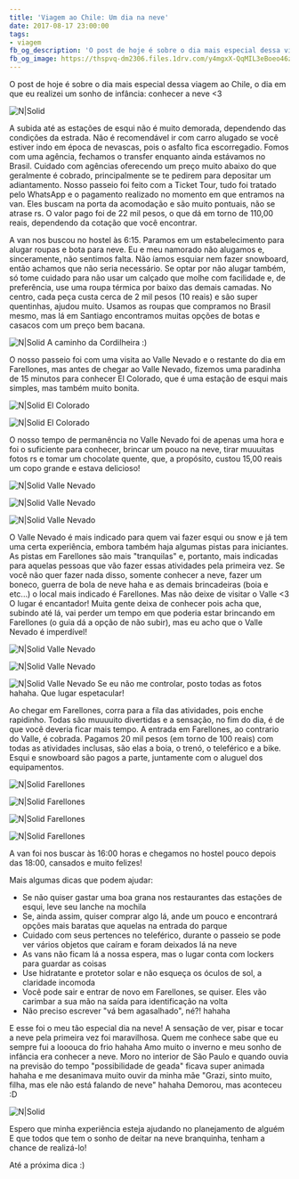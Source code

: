 ```yaml
---
title: 'Viagem ao Chile: Um dia na neve'
date: 2017-08-17 23:00:00
tags:  
- viagem 
fb_og_description: 'O post de hoje é sobre o dia mais especial dessa viagem ao Chile, o dia em que eu realizei um sonho de infância: conhecer a neve <3'
fb_og_image: https://thspvq-dm2306.files.1drv.com/y4mgxX-QqMIL3eBoeo46zzZqPIgjvSPQkIfpKz1lyExz4WvNhUrynf9-jkK_XHwmsp2ntQHfwqu-egc9bN7i7xFEmpmV60VPTLXODmslVDQw2xDmBfFFOP_lXaZpnag96g-Klxt7D9uHI5jOzPsG7QWclibmZYaGhmRZaP9E6nsUCOnF0G0m3dv5njfZtuxVWAR2iMx_jZNqSa6akM-ZCArsQ?width=779&height=520&cropmode=none
---
```


O post de hoje é sobre o dia mais especial dessa viagem ao Chile, o dia em que eu realizei um sonho de infância: conhecer a neve <3 

![N|Solid](https://thspvq-dm2306.files.1drv.com/y4mgxX-QqMIL3eBoeo46zzZqPIgjvSPQkIfpKz1lyExz4WvNhUrynf9-jkK_XHwmsp2ntQHfwqu-egc9bN7i7xFEmpmV60VPTLXODmslVDQw2xDmBfFFOP_lXaZpnag96g-Klxt7D9uHI5jOzPsG7QWclibmZYaGhmRZaP9E6nsUCOnF0G0m3dv5njfZtuxVWAR2iMx_jZNqSa6akM-ZCArsQ?width=779&height=520&cropmode=none)
<!-- more -->

A subida até as estações de esqui não é muito demorada, dependendo das condições da estrada. 
Não é recomendável ir com carro alugado se você estiver indo em época de nevascas, pois o asfalto fica escorregadio. 
Fomos com uma agência, fechamos o transfer enquanto ainda estávamos no Brasil. Cuidado com agências oferecendo um preço muito abaixo do que geralmente é cobrado, principalmente se te pedirem para depositar um adiantamento. 
Nosso passeio foi feito com a Ticket Tour, tudo foi tratado pelo WhatsApp e o pagamento realizado no momento em que entramos na van. Eles buscam na porta da acomodação e são muito pontuais, não se atrase rs.
O valor pago foi de 22 mil pesos, o que dá em torno de 110,00 reais, dependendo da cotação que você encontrar.

A van nos buscou no hostel às 6:15. Paramos em um estabelecimento para alugar roupas e bota para neve. Eu e meu namorado não alugamos e, sinceramente, não sentimos falta. Não íamos esquiar nem fazer snowboard, então achamos que não seria necessário. Se optar por não alugar também, só tome cuidado para não usar um calçado que molhe com facilidade e, de preferência, use uma roupa térmica por baixo das demais camadas. No centro, cada peça custa cerca de 2 mil pesos (10 reais) e são super quentinhas, ajudou muito.
Usamos as roupas que compramos no Brasil mesmo, mas lá em Santiago encontramos muitas opções de botas e casacos com um preço bem bacana. 

![N|Solid](https://thq9gw-dm2306.files.1drv.com/y4mD3n6uWf3vUNs4pjxNmtLY1JoIP2gROZ6lJB1TKMbB2bKo4DKykNjaamQKpTRvW_453DvSPfwDKS3SuVQfG1re2dYFyESkGZ17Iy7nyd2tp9bq17dDwPoYE3JpjR-67-BLAusT-TGOjbKydSfl8szuSyo--KyLCUrOxxMPMRTXg1pJSRw-IiC6EdC3XssJuciFK0Lwf2KlbObEp7Hk0gxdg?width=780&height=520&cropmode=none)
A caminho da Cordilheira :)

O nosso passeio foi com uma visita ao Valle Nevado e o restante do dia em Farellones, mas antes de chegar ao Valle Nevado, fizemos uma paradinha de 15 minutos para conhecer El Colorado, que é uma estação de esqui mais simples, mas também muito bonita.

![N|Solid](https://tpnrba-dm2306.files.1drv.com/y4mDQhQT7l-ebJaOej3bjCPRlwZLX2rPL4Fh7YnMP5h6izNW5KaUclV-ghGkdMS7eGl9UsyFXZk0Ju9EcBqccR9makepco-HxL6gO8AYlsbefXNyavdPCmjMQGiw1CoKB4KlfxZomuExgEyObVniyfd3UDLYDoag3Ej4ptmBiX13eeg8YMXga6o403PiZuETWSHFYE00bo3HDbo1T3KssL1jg?width=780&height=520&cropmode=none)
El Colorado

![N|Solid](https://thsidg-dm2306.files.1drv.com/y4muO9vDVwzp72FUDFxcwo99CXyIuy63VcFJ8t6vhlXj1lcCB-LRu3PGGE3euXRHJ0X6NkRDalaoqYNzfkhnwjesSEJKKPxEfYCKDgOUaVzC4LtxNnfUzRdW7b8ngSaHdE0eUmiJjJ4kbNqvNZZ_iaf0f45RgSlx4LC9snhNSPbVfsUjrv94x4jUosDdH9IKKhvECx_gxPhvlZQ0mBmEi8Leg?width=780&height=520&cropmode=none)
El Colorado

 O nosso tempo de permanência no Valle Nevado foi de apenas uma hora e foi o suficiente para conhecer, brincar um pouco na neve, tirar muuuitas fotos rs e tomar um chocolate quente, que, a propósito, custou 15,00 reais um copo grande e estava delicioso! 
 
 ![N|Solid](https://tpmg4q-dm2306.files.1drv.com/y4miA28SIvVq_nxQkpJyDAGN-z4QK51IkUXxnt1cQcfKVbZvtnCcYHVbERrkK8tDTyZ9dTafOCTcuUXkgO9rNBbt0qCQCRt5L9yi-pyIP37OGbpzdXYDYMb3nKTX_uxcD_3Ekux2ngsagWZ1XBPW_uxflIjXwKW-R4FvV3QYkgSDLdR7_7acAi6OauxTUpRFTEX84kFyX-BxXJ62OWi0nhGVA?width=780&height=520&cropmode=none) 
 Valle Nevado
 
 ![N|Solid](https://thtfpg-dm2306.files.1drv.com/y4mtTiYWX6_7zvlLuIm5RSd0sqFYUdavHcAIQBMwB7Ub-8l4yST6C3ja-PelSUHUlEDGXrchp99TBuxzsRzB7SwhUuHvdp0FJ7nhnq97IeKbT3hvzvVndV_7k-NlrcH3tb9D178MV_BnOmiik-bHUT1bsi3stZycGIrg5AVjT8fMowDLMh7wFKLmQsnm8oAtWtRB9moFkAddITF74R5UTUbtQ?width=780&height=520&cropmode=none)
 Valle Nevado
 
 ![N|Solid](https://thrleq-dm2306.files.1drv.com/y4mnj63Th8mao-CG2IAZggYZX1h_DBfrNQJc5YQIvSPCdpZMaJp7Slx57Qrw9CaT8Yk8HnciMUnoD8f6JD9xXVi4ABu1mgGGaRQZOTMeCjDFjHazSSdb_X95XI0QH4voG05i7YifbLW3lJlkCRmiroPm8WPFELkpN5qoHLWkuMM9Y0P0WsDS9ONuV2f09hxQ98rrNnwAvfyeiZlaMnhD-Tivg?width=780&height=520&cropmode=none)
 Valle Nevado
 

 O Valle Nevado é mais indicado para quem vai fazer esqui ou snow e já tem uma certa experiência, embora também haja algumas pistas para iniciantes. As pistas em Farellones são mais "tranquilas" e, portanto, mais indicadas para aquelas pessoas que vão fazer essas atividades pela primeira vez.
 Se você não quer fazer nada disso, somente conhecer a neve, fazer um boneco, guerra de bola de neve haha e as demais brincadeiras (boia e etc...) o local mais indicado é Farellones. Mas não deixe de visitar o Valle <3 
  O lugar é encantador! 
 Muita gente deixa de conhecer pois acha que, subindo até lá, vai perder um tempo em que poderia estar brincando em Farellones (o guia dá a opção de não subir),  mas eu acho que o Valle Nevado é imperdível! 
 
 
![N|Solid](https://tplxpw-dm2306.files.1drv.com/y4m7x39U3ZL4bdVvvNJqKu1ANBEzag7P0ybtN8S9bKYzxKW2PkszYaxPynyu0VuSDHgshYt2lW8BlF81z0jm0OcuxzZpfsu7S_LbvGOzgRPMy5g5yNA0ucdhmjxX2U1cTSIVfW__NvUuH7nw-8qpqG60rdyFGIve8qy9VTmWHVvKGnogE3lILGr430_-j0tg19oLqhxvfakntGp8QaBgE7bcA?width=779&height=520&cropmode=none)
Valle Nevado

![N|Solid](https://thqo4q-dm2306.files.1drv.com/y4mHFvDtXCeyNMEgKAjm2k8piwvPnvS3p3bJoST1TNTQckH7rbTaiHtIOWFag9gtrWV8gKazPF3qdlxA31roVJhyThBEtiA2lRDU5BtoiuXlAMoHdc0BqnZQAK1qeF3IZMO7zCiaBlLRP4yUSxz79Nb_-Oa-fhYM5iTd4C29osaQMsnSv1uaGElKLnnTq2-sa7ILHlPbVZZ0UJxgKySafc3LQ?width=780&height=520&cropmode=none)
Valle Nevado

![N|Solid](https://tpnysw-dm2306.files.1drv.com/y4m-uQ5yLdx3qgcFOM26GRPiQehmhejVKE01P7WG2C-FrUK3xQo0gq5mBm-X2CdGcqekZrY2GrNJR2cQl3neEbservmdjwt39oW5-2rSin3QwE_rxxp6LCyve6kvPQmBXq5RvLGGmhmQe_S1Wnwepd2qJx7F4Fnc8RZAKl4acgLGdJMFanr6-RTYj0ydZ1SdrU1FVYt9-sO8u673Euad0Rtzg?width=780&height=520&cropmode=none) 
Valle Nevado
Se eu não me controlar, posto todas as fotos hahaha. Que lugar espetacular! 

Ao chegar em Farellones, corra para a fila das atividades, pois enche rapidinho.
Todas são muuuuito divertidas e a sensação, no fim do dia, é de que você deveria ficar mais tempo.
A entrada em Farellones, ao contrario do Valle, é cobrada. Pagamos 20 mil pesos (em torno de 100 reais) com todas as atividades inclusas, são elas a boia, o trenó, o teleférico e a bike. Esqui e snowboard são pagos a parte, juntamente com o aluguel dos equipamentos. 

![N|Solid](https://tplqpa-dm2306.files.1drv.com/y4mQ9SDc5CP1WxcfGpUubVR0lTKSsjrhZ-hkbdxLsvccPbZKiX7T94vsE0cTbySRZ8j6vEQGPC5MMdurgKWwzdGOrd8eQdQOcreI3gVw8K-PcI2QL2ggIav1I40r9zAoKMz-Koa8041NdVKjDTgZ7thrabcT_-VXU2cogYg0O0DSPHoFQW5-4UrxdhSpIoQIO_i2h7bNc6-5ne-KssrZoGTuA?width=780&height=520&cropmode=none)
Farellones 

![N|Solid](https://tpm1gw-dm2306.files.1drv.com/y4mPLy96TDeBlC_xbwmDbcZ9vw5WcJ3kT3EsDS4-fMPUX1nbPkgZdxw91kecl1R_zVcLRFtVZnZ9Wl_wNU4NLiWOO-BPDA1HxKjDdp-7Tna52ETKBUSeiKkOp3MAIgmtKYovlTy2E9YVZ88dotQgi5DVm3dx_2TGwdu1KdzCKGZiZUVicqW2GwjX_8zgLB9DnuTu2jvgZr5lOcObny45A8YFg?width=780&height=520&cropmode=none)
Farellones 

![N|Solid](https://thrzba-dm2306.files.1drv.com/y4mevOdBleM5A9WZyxj1oaXSoUhXO7JL-_PF67eAGN3zpPyzclVaP_2CKP--M5DWXDIpHX6V_s3B7qcf5eB8AXwEWds_-_lWnRGK6oCsgYavjRoQXsw6957qgKmRRJUN5qOPjNP0eQ4T4O2Xwdgc0Pm_5ogo6QCE-RruqJkXc7un4C9n_nnqiuOnG-K09svhei818ythCvlsC5KxxDXcs8JOg?width=780&height=520&cropmode=none)
Farellones 

![N|Solid](https://thty9w-dm2306.files.1drv.com/y4mTIAmrKXt4iAzseN5fxB2UMOHOpQ1TbvR-_yZad2pw0iLUtmYQvsZJ0oum99gbX2jYttEhNVC1-NscNTin6BjHUnw7qRkGh2VQb4AgDNmeXDramit7sEh3mwajylIw8QQDQK2BNdDSbWxVgVX4jIo8SaiDO0SzydVm-i6WwTwhFdk4trZgB240MDvYQ7zvHPSX1_qdiQfuXPM6FBETm8uUw?width=780&height=520&cropmode=none)
Farellones 

A van foi nos buscar às 16:00 horas e chegamos no hostel pouco depois das 18:00, cansados e muito felizes!

Mais algumas dicas que podem ajudar:
- Se não quiser gastar uma boa grana nos restaurantes das estações de esqui, leve seu lanche na mochila
- Se, ainda assim, quiser comprar algo lá, ande um pouco e encontrará opções mais baratas que aquelas na entrada do parque
- Cuidado com seus pertences no teleférico, durante o passeio se pode ver vários objetos que caíram e foram deixados lá na neve
- As vans não ficam lá a nossa espera, mas o lugar conta com lockers para guardar as coisas
- Use hidratante e protetor solar e não esqueça os óculos de sol, a claridade incomoda 
- Você pode sair e entrar de novo em Farellones, se quiser. Eles vão carimbar a sua mão na saída  para identificação na volta
- Não preciso escrever "vá bem agasalhado", né?! hahaha

E esse foi o meu tão especial dia na neve!
A sensação de ver, pisar e tocar a neve pela primeira vez foi maravilhosa.
Quem me conhece sabe que eu sempre fui a looouca do frio hahaha 
Amo muito o inverno e meu sonho de infância era conhecer a neve. Moro no interior de São Paulo e quando ouvia na previsão do tempo "possibilidade de geada" ficava super animada hahaha e me desanimava muito ouvir da minha mãe "Grazi, sinto muito, filha, mas ele não está falando de neve" hahaha
Demorou, mas aconteceu :D

![N|Solid](https://threyg-dm2306.files.1drv.com/y4mPn8dtOkXeJmd3v4GF3DXuZxrfSSmTl7DrYoBccLDSywcS0lnLxFWvLM2iC9Oig-8Jmkn-RlSZWls01AFb17QVtiBR9IGxVDuMWeotgLKIpCgfUDvnPekh48oz1BCWEiBRDZwU3-pSSTzkwp_IYtyuNbW8ekpYf26f39h91xfLdHPe1UIYfRFJ7-xvfffMaIkxA9naPC_u29IBGj1FQL0_Q?width=780&height=520&cropmode=none)

Espero que minha experiência esteja ajudando no planejamento de alguém  
E que todos que tem o sonho de deitar na neve branquinha, tenham a chance de realizá-lo!

Até a próxima dica :)
